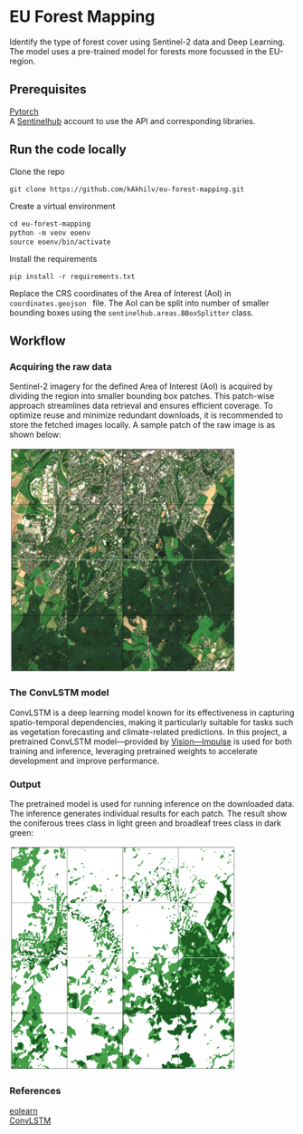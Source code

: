 # EU Forest Mapping
Identify the type of forest cover using Sentinel-2 data and Deep Learning.
The model uses a pre-trained model for forests more focussed in the EU-region.

## Prerequisites
[Pytorch](https://pytorch.org/get-started/locally/) <br>
A [Sentinelhub](https://www.sentinel-hub.com/) account to use the API and corresponding libraries. <br>

## Run the code locally
Clone the repo <br>
```
git clone https://github.com/kAkhilv/eu-forest-mapping.git
 ```
Create a virtual environment
```
cd eu-forest-mapping
python -m venv eoenv
source eoenv/bin/activate
```
Install the requirements
```
pip install -r requirements.txt
```
Replace the CRS coordinates of the Area of Interest (AoI) in ```coordinates.geojson ``` file.
The AoI can be split into number of smaller bounding boxes using the ```sentinelhub.areas.BBoxSplitter``` class.

## Workflow
### Acquiring the raw data
Sentinel-2 imagery for the defined Area of Interest (AoI) is acquired by dividing the region into smaller bounding box patches. This patch-wise approach streamlines data retrieval and ensures efficient coverage. To optimize reuse and minimize redundant downloads, it is recommended to store the fetched images locally. A sample patch of the raw image is as shown below:

<img src="https://raw.githubusercontent.com/kAkhilv/eu-forest-mapping/main/raw_image.png" alt="Raw Image from a patch" width="400"/>

### The ConvLSTM model
ConvLSTM is a deep learning model known for its effectiveness in capturing spatio-temporal dependencies, making it particularly suitable for tasks such as vegetation forecasting and climate-related predictions. In this project, a pretrained ConvLSTM model—provided by [Vision—Impulse](https://www.vision-impulse.com/en-us/) is used for both training and inference, leveraging pretrained weights to accelerate development and improve performance. 

### Output
The pretrained model is used for running inference on the downloaded data. The inference generates individual results for each patch. 
The result show the coniferous trees class in light green and broadleaf trees class in dark green:

<img src="https://raw.githubusercontent.com/kAkhilv/eu-forest-mapping/main/output-png.png" alt="Output of the patch" width="400"/>

### References
[eolearn](https://eo-learn.readthedocs.io/en/latest/) <br>
[ConvLSTM](https://proceedings.neurips.cc/paper_files/paper/2015/file/07563a3fe3bbe7e3ba84431ad9d055af-Paper.pdf)







